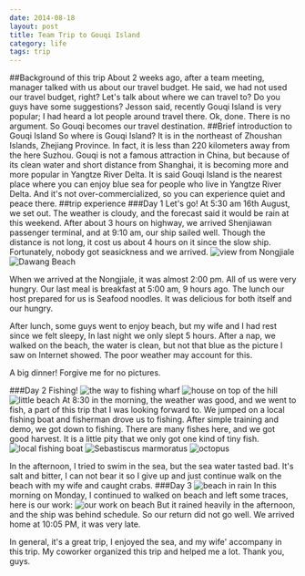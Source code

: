 ```yaml
---
date: 2014-08-18
layout: post
title: Team Trip to Gouqi Island
category: life
tags: trip
---
```

##Background of this trip
About 2 weeks ago, after a team meeting, manager talked with us about our travel budget. He said, we had not used our travel budget, right? Let's talk about where we can travel to? Do you guys have some suggestions? Jesson said, recently Gouqi Island is very popular; I had heard a lot people around travel there. Ok, done. There is no argument. So Gouqi becomes our travel destination.
##Brief introduction to Gouqi Island
So where is Gouqi Island? It is in the northeast of Zhoushan Islands, Zhejiang Province. In fact, it is less than 220 kilometers away from the here Suzhou. Gouqi is not a famous attraction in China, but because of its clean water and short distance from Shanghai, it is becoming more and more popular in Yangtze River Delta. It is said Gouqi Island is the nearest place where you can enjoy blue sea for people who live in Yangtze River Delta. And it's not over-commercialized, so you can experience quiet and peace there.
##trip experience
###Day 1
Let's go!
At 5:30 am 16th August, we set out. The weather is cloudy, and the forecast said it would be rain at this weekend. After about 3 hours on highway, we arrived Shenjiawan passenger terminal, and at 9:10 am, our ship sailed well. Though the distance is not long, it cost us about 4 hours on it since the slow ship. Fortunately, nobody got seasickness and we arrived.
![view from Nongjiale](/images/travel/Gouqi2014/Gouqi1.JPG)
![Dawang Beach](/images/travel/Gouqi2014/Gouqi2.JPG)

When we arrived at the Nongjiale, it was almost 2:00 pm. All of us were very hungry. Our last meal is breakfast at 5:00 am, 9 hours ago. The lunch our host prepared for us is Seafood noodles. It was delicious for both itself and our hungry.

After lunch, some guys went to enjoy beach, but my wife and I had rest since we felt sleepy, In last night we only slept 5 hours. After a nap, we walked on the beach, the water is clean, but not that blue as the picture I saw on Internet showed. The poor weather may account for this.

A big dinner! Forgive me for no pictures.

###Day 2
Fishing!
![the way to fishing wharf](/images/travel/Gouqi2014/Gouqi3.JPG)
![house on top of the hill](/images/travel/Gouqi2014/Gouqi4.JPG)
![little beach](/images/travel/Gouqi2014/Gouqi5.JPG)
At 8:30 in the morning, the weather was good, and we went to fish, a part of this trip that I was looking forward to. We jumped on a local fishing boat and fisherman drove us to fishing. After simple training and demo, we got down to fishing. There are many fishes here, and we got good harvest. It is a little pity that we only got one kind of tiny fish.
![local fishing boat](/images/travel/Gouqi2014/Gouqi6.JPG)
![Sebastiscus marmoratus](/images/travel/Gouqi2014/Gouqi7.JPG)
![octopus](/images/travel/Gouqi2014/Gouqi8.JPG)

In the afternoon, I tried to swim in the sea, but the sea water tasted bad. It's salt and bitter, I can not bear it so I give up and just continue walk on the beach with my wife and caught crabs.
###Day 3
![beach in rain](/images/travel/Gouqi2014/Gouqi9.JPG)
In this morning on Monday, I continued to walked on beach and left some traces, here is our work:
![our work on beach](/images/travel/Gouqi2014/Gouqi10.JPG)
But it rained heavily in the afternoon, and the ship was behind schedule. So our return did not go well. We arrived home at 10:05 PM, it was very late.

In general, it's a great trip, I enjoyed the sea, and my wife' accompany in this trip. My coworker organized this trip and helped me a lot. Thank you, guys.